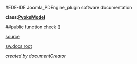 #EDE-IDE Joomla_PDEngine_plugin
software documentation

**class:[PvoksModel](../PvoksModel.md)**



##public function check () 


[source](../../../site/models/model.php)

[sw.docs root](../)

*created by documentCreator*

